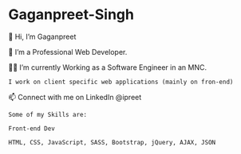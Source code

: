 # Gaganpreet-Singh

👋 Hi, I’m Gaganpreet

👀 I’m a Professional Web Developer.

🐱‍🚀 I’m currently Working as a Software Engineer in an MNC.

    I work on client specific web applications (mainly on fron-end)

📫 Connect with me on LinkedIn @ipreet

    Some of my Skills are:

    Front-end Dev

    HTML, CSS, JavaScript, SASS, Bootstrap, jQuery, AJAX, JSON
